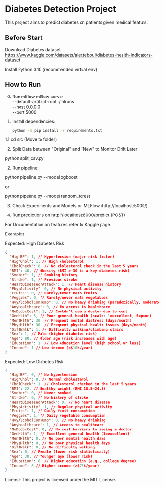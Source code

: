 # Diabetes Detection Project

This project aims to predict diabetes on patients given medical featurs.

## Before Start

Download Diabetes dataset: https://www.kaggle.com/datasets/alexteboul/diabetes-health-indicators-dataset

Install Python 3.10 (recommended virtual env)

## How to Run

0. Run mlflow
   mlflow server \
   --default-artifact-root ./mlruns \
   --host 0.0.0.0 \
   --port 5000

1. Install dependencies:

   ```bash
   python -m pip install -r requirements.txt
   ```

1.1 cd src (Move to folder)

2. Split Data between "Original" and "New" to Monitor Drift Later

python split_csv.py

2. Run pipeline:

python pipeline.py --model xgboost

or

python pipeline.py --model random_forest

3. Check Experiments and Models on MLFlow (http://localhost:5000/)

4. Run predictions on http://localhost:8000/predict (POST)

For Documentation on features refer to Kaggle page.

Examples

Expected: High Diabetes Risk

```json
{
  "HighBP": 1, // Hypertension (major risk factor)
  "HighChol": 1, // High cholesterol
  "CholCheck": 0, // No cholesterol check in the last 5 years
  "BMI": 40, // Obesity (BMI ≥ 30 is a key diabetes risk)
  "Smoker": 1, // Smoking history
  "Stroke": 1, // Previous stroke
  "HeartDiseaseorAttack": 1, // Heart disease history
  "PhysActivity": 0, // No physical activity
  "Fruits": 0, // Rarely/never eats fruits
  "Veggies": 0, // Rarely/never eats vegetables
  "HvyAlcoholConsump": 0, // No heavy drinking (paradoxically, moderate alcohol may reduce risk)
  "AnyHealthcare": 0, // No access to healthcare
  "NoDocbcCost": 1, // Couldn’t see a doctor due to cost
  "GenHlth": 5, // Poor general health (scale: 1=excellent, 5=poor)
  "MentHlth": 30, // Frequent mental distress (days/month)
  "PhysHlth": 30, // Frequent physical health issues (days/month)
  "DiffWalk": 1, // Difficulty walking/climbing stairs
  "Sex": 1, // Male (higher diabetes risk)
  "Age": 80, // Older age (risk increases with age)
  "Education": 1, // Low education level (high school or less)
  "Income": 1 // Low income (<$10k/year)
}
```

Expected: Low Diabetes Risk

```json
{
  "HighBP": 0, // No hypertension
  "HighChol": 0, // Normal cholesterol
  "CholCheck": 1, // Cholesterol checked in the last 5 years
  "BMI": 22, // Healthy weight (BMI 18.5–24.9)
  "Smoker": 0, // Never smoked
  "Stroke": 0, // No history of stroke
  "HeartDiseaseorAttack": 0, // No heart disease
  "PhysActivity": 1, // Regular physical activity
  "Fruits": 1, // Daily fruit consumption
  "Veggies": 1, // Daily vegetable consumption
  "HvyAlcoholConsump": 0, // No heavy drinking
  "AnyHealthcare": 1, // Access to healthcare
  "NoDocbcCost": 0, // No cost barriers to seeing a doctor
  "GenHlth": 1, // Excellent general health (1=excellent)
  "MentHlth": 0, // No poor mental health days
  "PhysHlth": 0, // No poor physical health days
  "DiffWalk": 0, // No difficulty walking
  "Sex": 0, // Female (lower risk statistically)
  "Age": 30, // Younger age (lower risk)
  "Education": 6, // Higher education (e.g., college degree)
  "Income": 8 // Higher income (>$75k/year)
}
```

License
This project is licensed under the MIT License.
